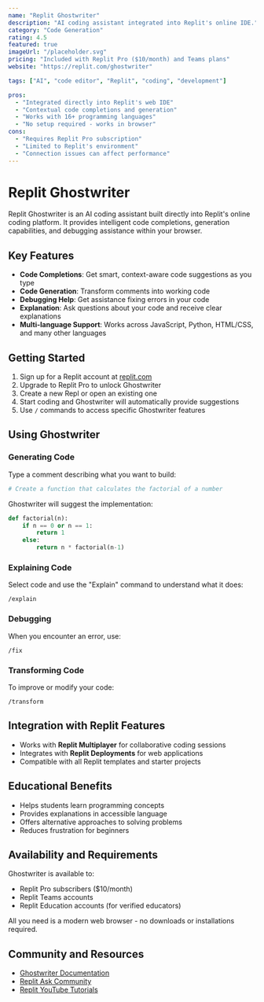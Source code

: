 ```yaml
---
name: "Replit Ghostwriter"
description: "AI coding assistant integrated into Replit's online IDE."
category: "Code Generation"
rating: 4.5
featured: true
imageUrl: "/placeholder.svg"
pricing: "Included with Replit Pro ($10/month) and Teams plans"
website: "https://replit.com/ghostwriter"

tags: ["AI", "code editor", "Replit", "coding", "development"]

pros:
  - "Integrated directly into Replit's web IDE"
  - "Contextual code completions and generation"
  - "Works with 16+ programming languages"
  - "No setup required - works in browser"
cons:
  - "Requires Replit Pro subscription"
  - "Limited to Replit's environment"
  - "Connection issues can affect performance"
---
```


# Replit Ghostwriter

Replit Ghostwriter is an AI coding assistant built directly into Replit's online coding platform. It provides intelligent code completions, generation capabilities, and debugging assistance within your browser.

## Key Features

- **Code Completions**: Get smart, context-aware code suggestions as you type
- **Code Generation**: Transform comments into working code
- **Debugging Help**: Get assistance fixing errors in your code
- **Explanation**: Ask questions about your code and receive clear explanations
- **Multi-language Support**: Works across JavaScript, Python, HTML/CSS, and many other languages

## Getting Started

1. Sign up for a Replit account at [replit.com](https://replit.com)
2. Upgrade to Replit Pro to unlock Ghostwriter
3. Create a new Repl or open an existing one
4. Start coding and Ghostwriter will automatically provide suggestions
5. Use `/` commands to access specific Ghostwriter features

## Using Ghostwriter

### Generating Code

Type a comment describing what you want to build:

```python
# Create a function that calculates the factorial of a number
```

Ghostwriter will suggest the implementation:

```python
def factorial(n):
    if n == 0 or n == 1:
        return 1
    else:
        return n * factorial(n-1)
```

### Explaining Code

Select code and use the "Explain" command to understand what it does: 

```
/explain
```

### Debugging

When you encounter an error, use:

```
/fix
```

### Transforming Code

To improve or modify your code:

```
/transform
```

## Integration with Replit Features

- Works with **Replit Multiplayer** for collaborative coding sessions
- Integrates with **Replit Deployments** for web applications
- Compatible with all Replit templates and starter projects

## Educational Benefits

- Helps students learn programming concepts
- Provides explanations in accessible language
- Offers alternative approaches to solving problems
- Reduces frustration for beginners

## Availability and Requirements

Ghostwriter is available to:
- Replit Pro subscribers ($10/month)
- Replit Teams accounts
- Replit Education accounts (for verified educators)

All you need is a modern web browser - no downloads or installations required.

## Community and Resources

- [Ghostwriter Documentation](https://docs.replit.com/programming-ide/ghostwriter-overview)
- [Replit Ask Community](https://ask.replit.com)
- [Replit YouTube Tutorials](https://www.youtube.com/replit)
